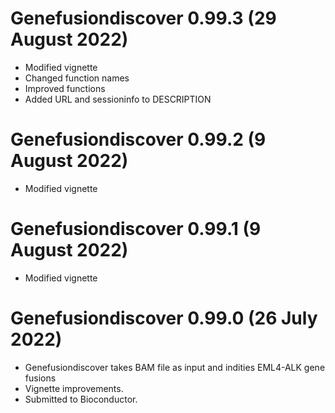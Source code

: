 # Genefusiondiscover 0.99.3 (29 August 2022)
* Modified vignette
* Changed function names
* Improved functions
* Added URL and sessioninfo to DESCRIPTION

# Genefusiondiscover 0.99.2 (9 August 2022)
* Modified vignette

# Genefusiondiscover 0.99.1 (9 August 2022)
* Modified vignette

# Genefusiondiscover 0.99.0 (26 July 2022)
* Genefusiondiscover takes BAM file as input and indities EML4-ALK gene fusions
* Vignette improvements.
* Submitted to Bioconductor.
